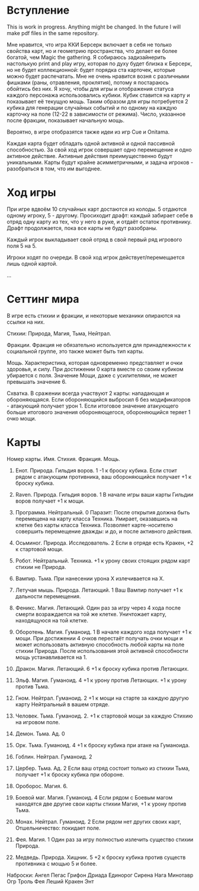# Вступление
This is work in progress. Anything might be changed.
In the future I will make pdf files in the same repository.

Мне нравится, что игра ККИ Берсерк включает в себя не только свойства карт, но и геометрию пространства, что делает ее более богатой, чем Magic the gathering.
Я собираюсь задизайнерить настолькую print and play игру, которая по духу будет близка к Берсерк, но не будет коллекционной: будет порядка ста карточек, которые можно будет распечатать.
Мне не очень нравится возня с различными фишками (раны, отравления, проклятия), потому я постараюсь обойтись без них. Я хочу, чтобы для игры и отображения статуса каждого персонажа использовались кубики. Кубик ставится на карту и показывает её текущую мощь. Таким образом для игры потребуется 2 кубика для генерации случайных событий и по одному на каждую карточку на поле (12-22 в зависимости от режима). Число, указанное после фракции, показывает начальную мощь.

Вероятно, в игре отобразятся также идеи из игр Cue и Onitama.

Каждая карта будет обладать одной активной и одной пассивной способностью. За свой ход игрок совершает одно перемещение и одно активное действие. Активные действия преимущественно будут уникальными. Карты будут крайне асимметричными, и задача игроков - разобраться в том, что им выгоднее.

# Ход игры
При игре вдвоём 10 случайных карт достаются из колоды. 5 отдаются одному игроку, 5 - другому. Просиходит драфт: каждый забирает себе в отряд одну карту из тех, что у него в руке, и отдаёт остаток противнику. Драфт продолжается, пока все карты не будут разобраны.

Каждый игрок выкладывает свой отряд в свой первый ряд игрового поля 5 на 5.

Игроки ходят по очереди. В свой ход игрок действует/перемещается лишь одной картой.

...


# Сеттинг мира
В игре есть стихии и фракции, и некоторые механики опираются на ссылки на них.

Стихии: Природа, Магия, Тьма, Нейтрал.

Фракции.
Фракция не обязательно используется для принадлежности к социальной группе, это также может быть тип карты.

Мощь.
Характеристика, которая одновременно представляет и очки здоровья, и силу. При достижении 0 карта вместе со своим кубиком убирается с поля. Значение Мощи, даже с усилителями, не может превышать значение 6.

Схватка.
В сражении всегда участвуют 2 карты: нападающая и обороняющаяся. Если обороняющийся выбросил 6 без модификаторов - атакующий получает урон 1.
Если итоговое значение атакующего больше итогового значения обороняющегося, обороняющийся теряет 1 очко мощи.


# Карты
Номер карты. Имя. Стихия. Фракция. Мощь.

1. Енот. Природа. Гильдия воров. 1
   -1 к броску кубика.
   Если стоит рядом с атакующим противника, ваш обороняющийся получает +1 к броску кубика.
   
3. Raven. Природа. Гильдия воров. 1
   В начале игры ваши карты Гильдии воров получает +1 к мощи.
   
5. Программа. Нейтральный. 0
   Паразит: После открытия должна быть перемещена на карту класса Техника. Умирает, оказавшись на клетке без карты класса Техника.
   Позволяет карте-носителю совершить перемещение дважды: и до, и после активного действия.

7. Осьминог. Природа. Исследователь. 2
   Если в отряде есть Кракен, +2 к стартовой мощи.

9. Робот. Нейтральный. Техника.
   +1 к урону своих стоящих рядом карт стихии не Природа.

11. Вампир. Тьма.
   При нанесении урона Х излечивается на Х.

12. Летучая мышь. Природа. Летающий. 1
    Ваш Вампир получает +1 к дальности перемещения.

14. Феникс. Магия. Летающий.
    Один раз за игру через 4 хода после смерти возраждается на той же клетке. Уничтожает карту, находящуюся на той клетке.

15. Оборотень. Магия. Гуманоид. 1
    В начале каждого хода получает +1 к мощи.
   При достижении 4 очков перестаёт получать очки мощи и может использовать активную способность любой карты на поле стихии Природа. После использования этой активной способности мощь устанавливается на 1.
   
17. Дракон. Магия. Летающий. 6
    +1 к броску кубика против Летающих.
    
19. Эльф. Магия. Гуманоид. 4
    +1 к урону против Летающих.
    +1 к урону против Тьма.
    
21. Гном. Нейтрал. Гуманоид. 2
    +1 к мощи на старте за каждую другую карту Нейтральный в вашем отряде.
    
23. Человек. Тьма. Гуманоид. 2.
    +1 к стартовой мощи за каждую Стихию на игровом поле.

24. Демон. Тьма. Ад. 0

25. Орк. Тьма. Гуманоид. 4
    +1 к броску кубика при атаке на Гуманоида.

26. Гоблин. Нейтрал. Гуманоид. 2

27. Цербер. Тьма. Ад. 2
    Если ваш отряд состоит только из стихии Тьма, получает +1 к броску кубика при обороне.

28. Ороборос. Магия. 6.

29. Боевой маг. Магия. Гуманоид. 4
    Если рядом с Боевым магом находятся две другие свои карты стихии Магия, +1 к урону против Тьма.

30. Монах. Нейтрал. Гуманоид. 2
    Если рядом нет других своих карт, Отшельничество: покидает поле.

31. Фея. Магия. 1
    Один раз за игру полностью излечить существо стихии Природа.

32. Медведь. Природа. Хищник. 5
    +2 к броску кубика против существ противника с мощью 5 и более.





Наброски:
Ангел
Пегас
Грифон
Дриада
Единорог
Сирена
Нага
Минотавр
Огр
Троль
Фея
Леший
Кракен
Энт
